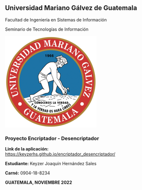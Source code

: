 ## Universidad Mariano Gálvez de Guatemala

Facultad de Ingeniería en Sistemas de Información

Seminario de Tecnologías de Información

![UMG](https://raw.githubusercontent.com/KeyzerHS/encriptador_desencriptador/main/img/UMG_300.png)

### Proyecto Encriptador - Desencriptador

**Link de la aplicación:** https://keyzerhs.github.io/encriptador_desencriptador/

**Estudiante:** Keyzer Joaquín Hernández Sales

**Carné:** 0904-18-8234

**GUATEMALA, NOVIEMBRE 2022**